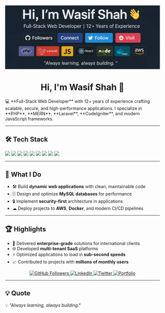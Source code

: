 ![Header](header_img.jpg)
<h1 align="center">Hi, I'm Wasif Shah 👋</h1>
💻 **Full-Stack Web Developer** with 12+ years of experience crafting scalable, secure, and high-performance applications.  
I specialize in **PHP**, **MERN**, **Laravel**, **CodeIgniter**, and modern JavaScript frameworks.  

---

## 🛠 Tech Stack

<p>
  <img src="https://img.shields.io/badge/PHP-777BB4?style=for-the-badge&logo=php&logoColor=white" />
  <img src="https://img.shields.io/badge/Laravel-FF2D20?style=for-the-badge&logo=laravel&logoColor=white" />
  <img src="https://img.shields.io/badge/CodeIgniter-EF4223?style=for-the-badge&logo=codeigniter&logoColor=white" />
  <img src="https://img.shields.io/badge/JavaScript-F7DF1E?style=for-the-badge&logo=javascript&logoColor=black" />
  <img src="https://img.shields.io/badge/React-20232A?style=for-the-badge&logo=react&logoColor=61DAFB" />
  <img src="https://img.shields.io/badge/Node.js-43853D?style=for-the-badge&logo=node.js&logoColor=white" />
  <img src="https://img.shields.io/badge/MySQL-005C84?style=for-the-badge&logo=mysql&logoColor=white" />
  <img src="https://img.shields.io/badge/Docker-2496ED?style=for-the-badge&logo=docker&logoColor=white" />
  <img src="https://img.shields.io/badge/AWS-232F3E?style=for-the-badge&logo=amazon-aws&logoColor=FF9900" />
</p>

---

## 🚀 What I Do
- 🛠 Build **dynamic web applications** with clean, maintainable code  
- 🗄 Design and optimize **MySQL databases** for performance  
- 🔒 Implement **security-first** architecture in applications  
- ☁ Deploy projects to **AWS**, **Docker**, and modern CI/CD pipelines  

---

## 🏆 Highlights
- 💼 Delivered **enterprise-grade** solutions for international clients  
- 🌐 Developed **multi-tenant SaaS** platforms  
- ⚡ Optimized applications to load in **sub-second speeds**  
- 📈 Contributed to projects with **millions of monthly users**  

<p align="center">
  <a href="https://github.com/wasishah33">
    <img src="https://img.shields.io/github/followers/wasishah33?label=Followers&style=for-the-badge&color=0e75b6" alt="GitHub Followers" />
  </a>
  <a href="https://linkedin.com/in/wasishah33">
    <img src="https://img.shields.io/badge/LinkedIn-Connect-blue?style=for-the-badge&logo=linkedin" alt="LinkedIn" />
  </a>
  <a href="https://twitter.com/wasishah33">
    <img src="https://img.shields.io/badge/Twitter-Follow-blue?style=for-the-badge&logo=twitter" alt="Twitter" />
  </a>
  <a href="https://xpertsvision.com">
    <img src="https://img.shields.io/badge/Portfolio-Visit-ff69b4?style=for-the-badge&logo=google-chrome" alt="Portfolio" />
  </a>
</p>

---

## 💡 Quote
💡 *"Always learning, always building."*
